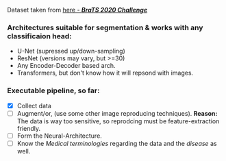 Dataset taken from [here - ***BraTS 2020 Challenge***](https://www.med.upenn.edu/cbica/brats2020/data.html) 

### Architectures suitable for segmentation & works with any classificaion head:
- U-Net (supressed up/down-sampling)
- ResNet (versions may vary, but >=30)
- Any Encoder-Decoder based arch.
- Transformers, but don't know how it will repsond with images. 

### Executable pipeline, so far:
- [x] Collect data
- [ ] Augment/or, (use some other image reproducing techniques). **Reason:** The data is way too sensitive, so reprodcing must be feature-extraction friendly.
- [ ] Form the Neural-Architecture.
- [ ] Know the *Medical terminologies* regarding the data and the *disease* as well.
